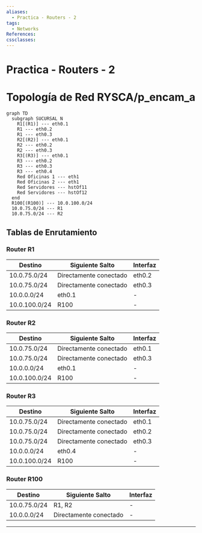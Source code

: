 ```yaml
---
aliases:
  - Practica - Routers - 2
tags:
  - Networks
References: 
cssclasses:
---
```

# Practica - Routers - 2
# Topología de Red RYSCA/p_encam_a

```mermaid
graph TD
  subgraph SUCURSAL N
    R1[(R1)] --- eth0.1
    R1 --- eth0.2
    R1 --- eth0.3
    R2[(R2)] --- eth0.1 
    R2 --- eth0.2
    R2 --- eth0.3
    R3[(R3)] --- eth0.1
    R3 --- eth0.2
    R3 --- eth0.3
    R3 --- eth0.4
    Red Oficinas 1 --- eth1
    Red Oficinas 2 --- eth1
    Red Servidores --- hstOf11
    Red Servidores --- hstOf12
  end
  R100[(R100)] --- 10.0.100.0/24
  10.0.75.0/24 --- R1
  10.0.75.0/24 --- R2
  ```
  
## Tablas de Enrutamiento

### Router R1
| Destino       | Siguiente Salto        | Interfaz |
| ------------- | ---------------------- | -------- |
| 10.0.75.0/24  | Directamente conectado | eth0.2   |
| 10.0.75.0/24  | Directamente conectado | eth0.3   |
| 10.0.0.0/24   | eth0.1                 | -        |
| 10.0.100.0/24 | R100                   | -        |

### Router R2
| Destino | Siguiente Salto | Interfaz |
| ------- | -------------- | -------- |
| 10.0.75.0/24 | Directamente conectado | eth0.1 |
| 10.0.75.0/24 | Directamente conectado | eth0.3 |
| 10.0.0.0/24 | eth0.1 | - |
| 10.0.100.0/24 | R100 | - |

### Router R3
| Destino | Siguiente Salto | Interfaz |
| ------- | -------------- | -------- |
| 10.0.75.0/24 | Directamente conectado | eth0.1 |
| 10.0.75.0/24 | Directamente conectado | eth0.2 |
| 10.0.75.0/24 | Directamente conectado | eth0.3 |
| 10.0.0.0/24 | eth0.4 | - |
| 10.0.100.0/24 | R100 | - |

### Router R100
| Destino | Siguiente Salto | Interfaz |
| ------- | -------------- | -------- |
| 10.0.75.0/24 | R1, R2 | - |
| 10.0.0.0/24 | Directamente conectado | - |
***